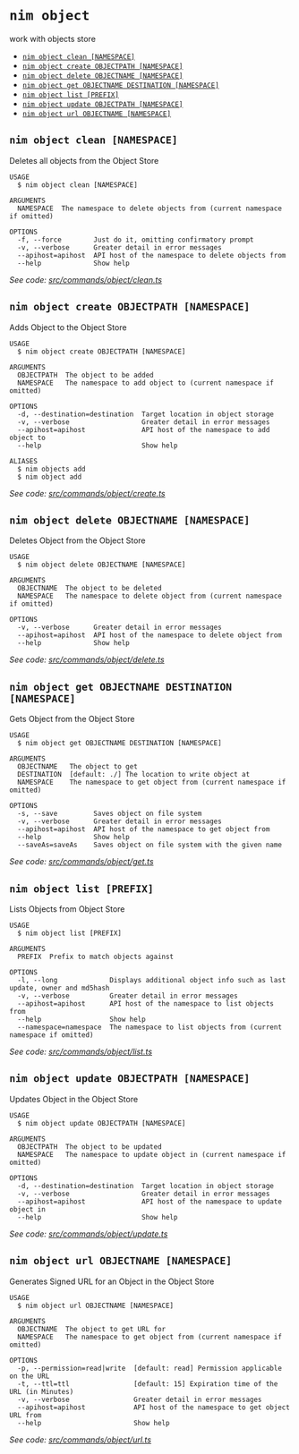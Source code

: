 `nim object`
============

work with objects store

* [`nim object clean [NAMESPACE]`](#nim-object-clean-namespace)
* [`nim object create OBJECTPATH [NAMESPACE]`](#nim-object-create-objectpath-namespace)
* [`nim object delete OBJECTNAME [NAMESPACE]`](#nim-object-delete-objectname-namespace)
* [`nim object get OBJECTNAME DESTINATION [NAMESPACE]`](#nim-object-get-objectname-destination-namespace)
* [`nim object list [PREFIX]`](#nim-object-list-prefix)
* [`nim object update OBJECTPATH [NAMESPACE]`](#nim-object-update-objectpath-namespace)
* [`nim object url OBJECTNAME [NAMESPACE]`](#nim-object-url-objectname-namespace)

## `nim object clean [NAMESPACE]`

Deletes all objects from the Object Store

```
USAGE
  $ nim object clean [NAMESPACE]

ARGUMENTS
  NAMESPACE  The namespace to delete objects from (current namespace if omitted)

OPTIONS
  -f, --force        Just do it, omitting confirmatory prompt
  -v, --verbose      Greater detail in error messages
  --apihost=apihost  API host of the namespace to delete objects from
  --help             Show help
```

_See code: [src/commands/object/clean.ts](https://github.com//nimbella/nimbella-cli/blob/v1.9.3/src/commands/object/clean.ts)_

## `nim object create OBJECTPATH [NAMESPACE]`

Adds Object to the Object Store

```
USAGE
  $ nim object create OBJECTPATH [NAMESPACE]

ARGUMENTS
  OBJECTPATH  The object to be added
  NAMESPACE   The namespace to add object to (current namespace if omitted)

OPTIONS
  -d, --destination=destination  Target location in object storage
  -v, --verbose                  Greater detail in error messages
  --apihost=apihost              API host of the namespace to add object to
  --help                         Show help

ALIASES
  $ nim objects add
  $ nim object add
```

_See code: [src/commands/object/create.ts](https://github.com//nimbella/nimbella-cli/blob/v1.9.3/src/commands/object/create.ts)_

## `nim object delete OBJECTNAME [NAMESPACE]`

Deletes Object from the Object Store

```
USAGE
  $ nim object delete OBJECTNAME [NAMESPACE]

ARGUMENTS
  OBJECTNAME  The object to be deleted
  NAMESPACE   The namespace to delete object from (current namespace if omitted)

OPTIONS
  -v, --verbose      Greater detail in error messages
  --apihost=apihost  API host of the namespace to delete object from
  --help             Show help
```

_See code: [src/commands/object/delete.ts](https://github.com//nimbella/nimbella-cli/blob/v1.9.3/src/commands/object/delete.ts)_

## `nim object get OBJECTNAME DESTINATION [NAMESPACE]`

Gets Object from the Object Store

```
USAGE
  $ nim object get OBJECTNAME DESTINATION [NAMESPACE]

ARGUMENTS
  OBJECTNAME   The object to get
  DESTINATION  [default: ./] The location to write object at
  NAMESPACE    The namespace to get object from (current namespace if omitted)

OPTIONS
  -s, --save         Saves object on file system
  -v, --verbose      Greater detail in error messages
  --apihost=apihost  API host of the namespace to get object from
  --help             Show help
  --saveAs=saveAs    Saves object on file system with the given name
```

_See code: [src/commands/object/get.ts](https://github.com//nimbella/nimbella-cli/blob/v1.9.3/src/commands/object/get.ts)_

## `nim object list [PREFIX]`

Lists Objects from Object Store

```
USAGE
  $ nim object list [PREFIX]

ARGUMENTS
  PREFIX  Prefix to match objects against

OPTIONS
  -l, --long             Displays additional object info such as last update, owner and md5hash
  -v, --verbose          Greater detail in error messages
  --apihost=apihost      API host of the namespace to list objects from
  --help                 Show help
  --namespace=namespace  The namespace to list objects from (current namespace if omitted)
```

_See code: [src/commands/object/list.ts](https://github.com//nimbella/nimbella-cli/blob/v1.9.3/src/commands/object/list.ts)_

## `nim object update OBJECTPATH [NAMESPACE]`

Updates Object in the Object Store

```
USAGE
  $ nim object update OBJECTPATH [NAMESPACE]

ARGUMENTS
  OBJECTPATH  The object to be updated
  NAMESPACE   The namespace to update object in (current namespace if omitted)

OPTIONS
  -d, --destination=destination  Target location in object storage
  -v, --verbose                  Greater detail in error messages
  --apihost=apihost              API host of the namespace to update object in
  --help                         Show help
```

_See code: [src/commands/object/update.ts](https://github.com//nimbella/nimbella-cli/blob/v1.9.3/src/commands/object/update.ts)_

## `nim object url OBJECTNAME [NAMESPACE]`

Generates Signed URL for an Object in the Object Store

```
USAGE
  $ nim object url OBJECTNAME [NAMESPACE]

ARGUMENTS
  OBJECTNAME  The object to get URL for
  NAMESPACE   The namespace to get object from (current namespace if omitted)

OPTIONS
  -p, --permission=read|write  [default: read] Permission applicable on the URL
  -t, --ttl=ttl                [default: 15] Expiration time of the URL (in Minutes)
  -v, --verbose                Greater detail in error messages
  --apihost=apihost            API host of the namespace to get object URL from
  --help                       Show help
```

_See code: [src/commands/object/url.ts](https://github.com//nimbella/nimbella-cli/blob/v1.9.3/src/commands/object/url.ts)_
